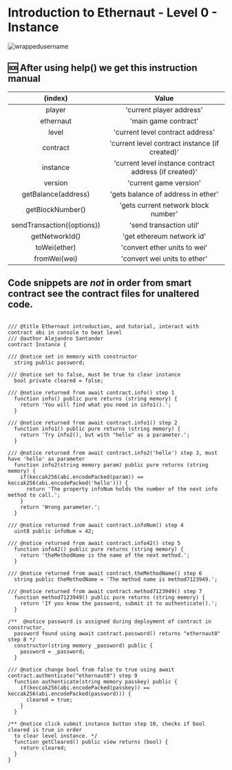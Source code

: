 # Introduction to Ethernaut - Level 0 - Instance
<p align="left"> <img src="https://komarev.com/ghpvc/?username=Level0&label=Repository%20views&color=0e75b6&style=flat" alt="wrappedusername" /> </p>

## 🆘 After using help() we get this instruction manual

| (index) |	Value |
| :--: | :--: |
| player | 'current player address' |	
| ethernaut	| 'main game contract'	|
| level	| 'current level contract address'	|
| contract	| 'current level contract instance (if created)' |	
| instance	| 'current level instance contract address (if created)'	|
| version	| 'current game version'	|
| getBalance(address)	| 'gets balance of address in ether'	|
| getBlockNumber()	| 'gets current network block number'	|
| sendTransaction({options})	| 'send transaction util'	|
| getNetworkId()	| 'get ethereum network id'	|
| toWei(ether) |	'convert ether units to wei'	|
| fromWei(wei) | 	'convert wei units to ether' |

## Code snippets are *not* in order from smart contract see the contract files for unaltered code.

```Solidity

/// @title Ethernaut introduction, and tutorial, interact with contract abi in console to beat level
/// @author Alejandro Santander
contract Instance {

/// @notice set in memory with constructor
  string public password;

/// @notice set to false, must be true to clear instance 
  bool private cleared = false;

/// @notice returned from await contract.info() step 1
  function info() public pure returns (string memory) {
    return 'You will find what you need in info1().'; 
  }

/// @notice returned from await contract.info1() step 2
  function info1() public pure returns (string memory) {
    return 'Try info2(), but with "hello" as a parameter.'; 
  }

/// @notice returned from await contract.info2('hello') step 3, must have 'hello' as parameter
  function info2(string memory param) public pure returns (string memory) {
    if(keccak256(abi.encodePacked(param)) == keccak256(abi.encodePacked('hello'))) {  
      return 'The property infoNum holds the number of the next info method to call.'; 
    }
    return 'Wrong parameter.';
  }

/// @notice returned from await contract.infoNum() step 4
  uint8 public infoNum = 42;

/// @notice returned from await contract.info42() step 5
  function info42() public pure returns (string memory) {
    return 'theMethodName is the name of the next method.'; 
  }

/// @notice returned from await contract.theMethodName() step 6
  string public theMethodName = 'The method name is method7123949.';

/// @notice returned from await contract.method7123949() step 7
  function method7123949() public pure returns (string memory) {
    return 'If you know the password, submit it to authenticate().'; 
  }

/**  @notice password is assigned during deployment of contract in constructor,
  password found using await contract.password() returns "ethernaut0" step 8 */
  constructor(string memory _password) public {
    password = _password;
  }

/// @notice change bool from false to true using await contract.authenticate("ethernaut0") step 9
  function authenticate(string memory passkey) public {
    if(keccak256(abi.encodePacked(passkey)) == keccak256(abi.encodePacked(password))) {
      cleared = true; 
    }
  }

/** @notice click submit instance button step 10, checks if bool cleared is true in order 
  to clear level instance. */
  function getCleared() public view returns (bool) { 
    return cleared;  
  }
}

```
